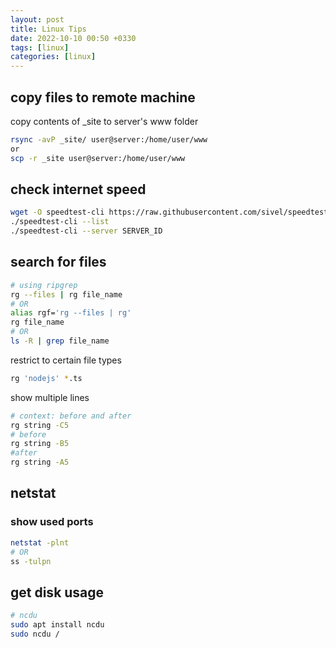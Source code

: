 ```yaml
---
layout: post
title: Linux Tips
date: 2022-10-10 00:50 +0330
tags: [linux]
categories: [linux]
---
```


## copy files to remote machine

copy contents of _site to server's www folder
```bash
rsync -avP _site/ user@server:/home/user/www
or
scp -r _site user@server:/home/user/www
```


## check internet speed

```bash
wget -O speedtest-cli https://raw.githubusercontent.com/sivel/speedtest-cli/master/speedtest.py
./speedtest-cli --list
./speedtest-cli --server SERVER_ID
```


## search for files
```bash
# using ripgrep
rg --files | rg file_name
# OR
alias rgf='rg --files | rg'
rg file_name
# OR
ls -R | grep file_name
```
restrict to certain file types
```bash
rg 'nodejs' *.ts
```

show multiple lines
```bash
# context: before and after
rg string -C5
# before
rg string -B5
#after
rg string -A5
```


## netstat
### show used ports
```bash
netstat -plnt
# OR
ss -tulpn
```

## get disk usage
```bash
# ncdu
sudo apt install ncdu
sudo ncdu /
```
